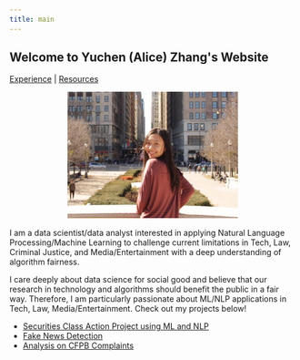 ```yaml
---
title: main
---
```


## Welcome to Yuchen (Alice) Zhang's Website
 <a href="https://zycalice.github.io/experience">Experience</a> | <a href= "https://zycalice.github.io/resources">Resources</a>


<p align="center">
  <img src="./images/profile-pic.jpg" class="inline" width="300"/>
</p>

I am a data scientist/data analyst interested in applying Natural Language Processing/Machine Learning to challenge current limitations in Tech, Law, Criminal Justice, and Media/Entertainment with a deep understanding of algorithm fairness.

I care deeply about data science for social good and believe that our research in technology and algorithms should benefit the public in a fair way. Therefore, I am particularly passionate about ML/NLP applications in Tech, Law, Media/Entertainment. Check out my projects below!

- [Securities Class Action Project using ML and NLP](https://zycalice.github.io/securities-class-action/)
- [Fake News Detection](https://github.com/zycalice/fake-news-detection/blob/main/writeups/CIS520_Proposal.pdf)
- [Analysis on CFPB Complaints](https://zycalice.github.io/cfpb-complaints/)

